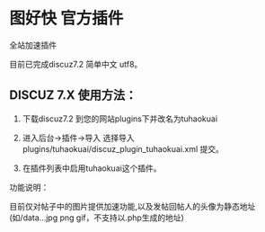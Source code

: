 # 图好快 官方插件

全站加速插件


目前已完成discuz7.2 简单中文 utf8。

## DISCUZ 7.X 使用方法：

1. 下载discuz7.2 到您的网站plugins下并改名为tuhaokuai

2. 进入后台->插件->导入 选择导入 plugins/tuhaokuai/discuz_plugin_tuhaokuai.xml  提交。

3. 在插件列表中启用tuhaokuai这个插件。

功能说明：

目前仅对帖子中的图片提供加速功能,以及发帖回帖人的头像为静态地址(如/data...jpg png gif，不支持以.php生成的地址)


